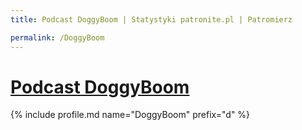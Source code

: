 ```yaml
---
title: Podcast DoggyBoom | Statystyki patronite.pl | Patromierz

permalink: /DoggyBoom
---
```


# [Podcast DoggyBoom](https://patronite.pl/DoggyBoom)

{% include profile.md name="DoggyBoom" prefix="d" %}
